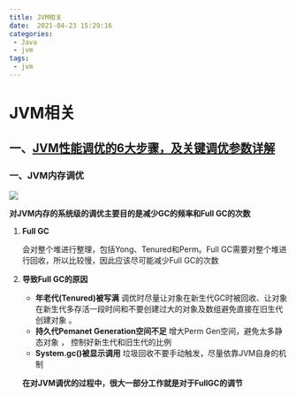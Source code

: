 ```yaml
---
title: JVM相关
date:  2021-04-23 15:29:16  
categories: 
 - Java
 - jvm
tags: 
 - jvm
---
```


# JVM相关

## 一、[JVM性能调优的6大步骤，及关键调优参数详解](https://zhuanlan.zhihu.com/p/222718783)

### 一、JVM内存调优

![](https://testingcf.jsdelivr.net/gh/znej/pic/picgo/image-20210423154342856.png)

**对JVM内存的系统级的调优主要目的是减少GC的频率和Full GC的次数**

1. **Full GC**

   会对整个堆进行整理，包括Yong、Tenured和Perm。Full GC需要对整个堆进行回收，所以比较慢，因此应该尽可能减少Full GC的次数

2. **导致Full GC的原因**

   - **年老代(Tenured)被写满**  调优时尽量让对象在新生代GC时被回收、让对象在新生代多存活一段时间和不要创建过大的对象及数组避免直接在旧生代创建对象 。
   - **持久代Pemanet Generation空间不足**  增大Perm Gen空间，避免太多静态对象 ， 控制好新生代和旧生代的比例
   - **System.gc()被显示调用**  垃圾回收不要手动触发，尽量依靠JVM自身的机制

   **在对JVM调优的过程中，很大一部分工作就是对于FullGC的调节**

